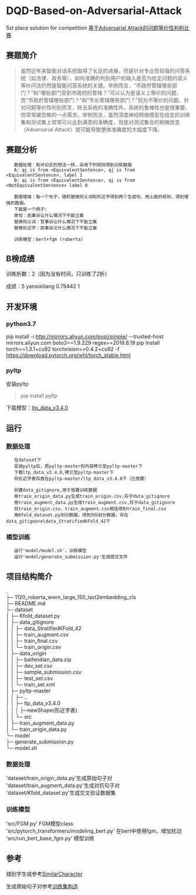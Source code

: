 # DQD-Based-on-Adversarial-Attack
5st place solution for competition [基于Adversarial Attack的问题等价性判别比赛](https://www.biendata.com/competition/2019diac/)

## 赛题简介
>虽然近年来智能对话系统取得了长足的进展，但是针对专业性较强的问答系统（如法律、政务等），如何准确的判别用户的输入是否为给定问题的语义等价问法仍然是智能问答系统的关键。举例而言，“市政府管辖哪些部门？”和“哪些部门受到市政府的管辖？”可以认为是语义上等价的问题，而“市政府管辖哪些部门？”和“市长管辖哪些部门？”则为不等价的问题。针对问题等价性判别而言，除去系统的准确性外，系统的鲁棒性也是很重要、但常常被忽略的一点需求。举例而言，虽然深度神经网络模型在给定的训练集和测试集上常常可以达到满意的准确度，但是对测试集合的稍微改变（Adversarial Attack）就可能导致整体准确度的大幅度下降。

## 赛题分析
       数据处理：和评论区的想法一样，采用下列规则得到训练数据
       A: qi is from <EquivalentSentence>, qj is from <EquivalentSentence>, label 1
       B: qi is from <EquivalentSentence>, qj is from <NotEquivalentSentence> label 0
       
       数据增强：每一个句子，随机替换同义词和形近字得到两个生成句，用上面的规则，得到增强的数据。
       下面是一个例子:
       原句：民事诉讼什么情况下不能立案
       替换同义词：官事诉讼什么情况下不能立案
       替换形近字：民事诉沦什么情况下不能立案
       
       训练模型：bert+fgm (roberta)

## B榜成绩
训练折数：2（因为没有时间，只训练了2折）  

成绩：5	yansixiliang      0.79442	     1  

## 开发环境

### python3.7 

pip install -i http://mirrors.aliyun.com/pypi/simple/ --trusted-host mirrors.aliyun.com  boto3==1.9.229 regex==2019.8.19
pip install torch==1.3.1+cu92 torchvision==0.4.2+cu92 -f https://download.pytorch.org/whl/torch_stable.html

### pyltp
安装pyltp  
>pip install pyltp  

下载模型：[ltp_data_v3.4.0 ](https://pan.baidu.com/share/link?shareid=1988562907&uk=2738088569#list/path=%2F&parentPath=%2F)


## 运行
### 数据处理
       
       在dataset下
       安装pyltp后，把pyltp-master的内容拷贝至pyltp-master下
       下载ltp_data_v3.4.0,拷贝至pyltp-master下
       将形近字表存放在pyltp-master/ltp_data_v3.4.0下（已放置）
       
       创建data_gitignore,用于放置训练数据
       用train_origin_data.py生成train_origin.csv,存于data_gitignore
       用train_augment_data.py生成train_augment.csv,存于data_gitignore
       将train_origin.csv，train_augment.csv相连得到train_final.csv
       用Kfold_dataset.py划分数据，得到5份划分数据，存在data_gitignore\data_StratifiedKFold_42下
       
### 模型训练
       
       运行'model/model.sh'，训练模型
       运行'model/generate_submission.py'生成提交文件


## 项目结构简介
.  
├─ 1120_roberta_wwm_large_150_last2embedding_cls  
├─ README.md  
├─ dataset  
│    ├─ Kfold_dataset.py  
│    ├─ data_gitignore  
│    │    ├─ data_StratifiedKFold_42  
│    │    ├─ train_augment.csv  
│    │    ├─ train_final.csv  
│    │    └─ train_origin.csv  
│    ├─ data_origin  
│    │    ├─ baifendian_data.zip  
│    │    ├─ dev_set.csv  
│    │    ├─ sample_submission.csv  
│    │    ├─ test_set.csv  
│    │    └─ train_set.xml  
│    ├─ pyltp-master  
│    │    ├─ ..  
│    │    ├─ ltp_data_v3.4.0  
│    │    │    ├─newShape(形近字表)  
│    │    └─ src  
│    ├─ train_augment_data.py  
│    └─ train_origin_data.py  
└─ model  
       ├─ generate_submission.py  
       └─ model.sh  

### 数据处理

'dataset/train_origin_data.py'生成原始句子对  
'dataset/train_augment_data.py'生成对抗句子对  
'dataset/Kfold_dataset.py'生成交叉验证数据集  

### 训练模型

'src/FGM.py' FGM模型class  
'src/pytorch_transformers/modeling_bert.py' 在bert中使用fgm，增加扰动  
'src/run_bert_base_fgm.py' 模型训练  

## 参考
错别字生成参考[SimilarCharacter](https://github.com/contr4l/SimilarCharacter)

生成原始句子对参考[训练集构造](https://www.biendata.com/forum/view_post_category/718/)




